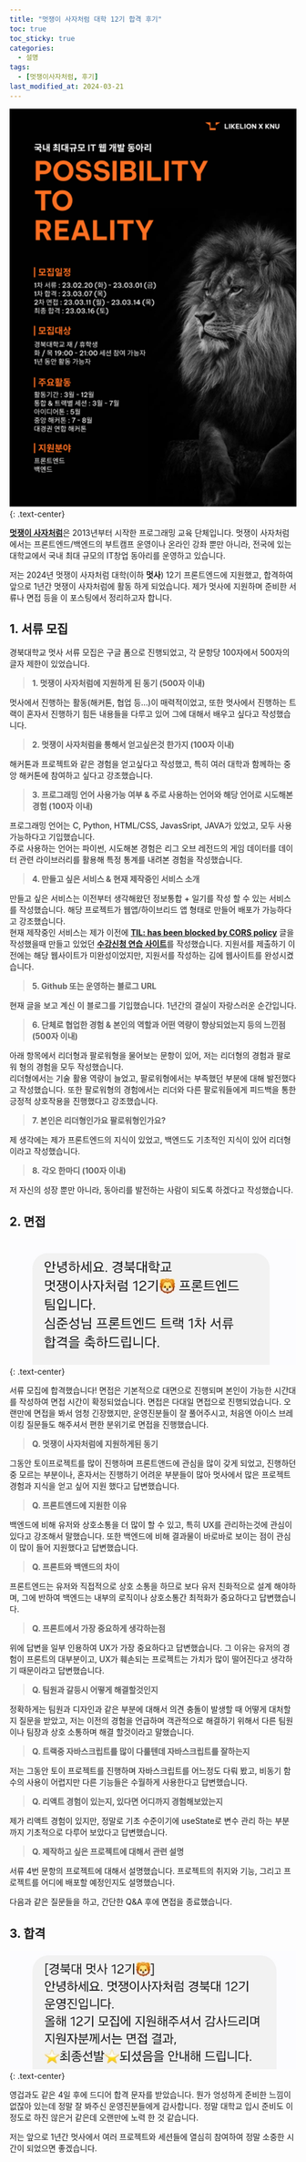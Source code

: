 ```yaml
---
title: "멋쟁이 사자처럼 대학 12기 합격 후기"
toc: true
toc_sticky: true
categories:
  - 설명
tags:
  - [멋쟁이사자처럼, 후기]
last_modified_at: 2024-03-21
---
```

![LikeLion](https://github.com/MOJAN3543/MOJAN3543.github.io/blob/main/_posts/LIKELION/likelion.png?raw=true) 
{: .text-center}  

[**멋쟁이 사자처럼**](https://www.likelion.net/)은 2013년부터 시작한 프로그래밍 교육 단체입니다. 멋쟁이 사자처럼에서는 프론트엔드/백엔드의 부트캠프 운영이나 온라인 강좌 뿐만 아니라, 전국에 있는 대학교에서 국내 최대 규모의 IT창업 동아리를 운영하고 있습니다.  

저는 2024년 멋쟁이 사자처럼 대학(이하 **멋사**) 12기 프론트엔드에 지원했고, 합격하여 앞으로 1년간 멋쟁이 사자처럼에 활동 하게 되었습니다. 제가 멋사에 지원하며 준비한 서류나 면접 등을 이 포스팅에서 정리하고자 합니다.

## 1. 서류 모집
경북대학교 멋사 서류 모집은 구글 폼으로 진행되었고, 각 문항당 100자에서 500자의 글자 제한이 있었습니다.
  
> **1. 멋쟁이 사자처럼에 지원하게 된 동기 (500자 이내)**

멋사에서 진행하는 활동(해커톤, 협업 등...)이 매력적이었고, 또한 멋사에서 진행하는 트랙이 혼자서 진행하기 힘든 내용들을 다루고 있어 그에 대해서 배우고 싶다고 작성했습니다.  

> **2. 멋쟁이 사자처럼을 통해서 얻고싶은것 한가지 (100자 이내)**

해커톤과 프로젝트와 같은 경험을 얻고싶다고 작성했고, 특히 여러 대학과 함께하는 중앙 해커톤에 참여하고 싶다고 강조했습니다.  

> **3. 프로그래밍 언어 사용가능 여부 & 주로 사용하는 언어와 해당 언어로 시도해본 경험 (100자 이내)**

프로그래밍 언어는 C, Python, HTML/CSS, JavasSript, JAVA가 있었고, 모두 사용 가능하다고 기입했습니다.  
주로 사용하는 언어는 파이썬, 시도해본 경험은 리그 오브 레전드의 게임 데이터를 데이터 관련 라이브러리를 활용해 특정 통계를 내려본 경험을 작성했습니다.  

> **4. 만들고 싶은 서비스 & 현재 제작중인 서비스 소개**

만들고 싶은 서비스는 이전부터 생각해왔던 정보통합 + 일기를 작성 할 수 있는 서비스를 작성했습니다. 해당 프로젝트가 웹앱/하이브리드 앱 형태로 만들어 배포가 가능하다고 강조했습니다.  
현재 제작중인 서비스는 제가 이전에 [**TIL: has been blocked by CORS policy**](https://mojan3543.github.io/CORSFix/) 글을 작성했을때 만들고 있었던 [**수강신청 연습 사이트**](https://github.com/MOJAN3543/KNUsugang)를 작성했습니다. 지원서를 제출하기 이전에는 해당 웹사이트가 미완성이었지만, 지원서를 작성하는 김에 웹사이트를 완성시켰습니다.  

> **5. Github 또는 운영하는 블로그 URL**

현재 글을 보고 계신 이 블로그를 기입했습니다. 1년간의 결실이 자랑스러운 순간입니다.  

> **6. 단체로 협업한 경험 & 본인의 역할과 어떤 역량이 향상되었는지 등의 느낀점 (500자 이내)**

아래 항목에서 리더형과 팔로워형을 물어보는 문항이 있어, 저는 리더형의 경험과 팔로워 형의 경험을 모두 작성했습니다.  
리더형에서는 기술 활용 역량이 늘었고, 팔로워형에서는 부족했던 부분에 대해 발전했다고 작성했습니다. 또한 팔로워형의 경험에서는 리더와 다른 팔로워들에게 피드백을 통한 긍정적 상호작용을 진행했다고 강조했습니다.

> **7. 본인은 리더형인가요 팔로워형인가요?**

제 생각에는 제가 프론트엔드의 지식이 있었고, 백엔드도 기초적인 지식이 있어 리더형이라고 작성했습니다.  

> **8. 각오 한마디 (100자 이내)**

저 자신의 성장 뿐만 아니라, 동아리를 발전하는 사람이 되도록 하겠다고 작성했습니다.  

## 2. 면접
![1](https://github.com/MOJAN3543/MOJAN3543.github.io/blob/main/_posts/LIKELION/1.jpg?raw=true) 
{: .text-center}  

서류 모집에 합격했습니다! 면접은 기본적으로 대면으로 진행되며 본인이 가능한 시간대를 작성하여 면접 시간이 확정되었습니다.
면접은 다대일 면접으로 진행되었습니다. 오랜만에 면접을 봐서 엄청 긴장했지만, 운영진분들이 잘 풀어주시고, 처음엔 아이스 브레이킹 질문들도 해주셔서 편한 분위기로 면접을 진행했습니다.  

> **Q. 멋쟁이 사자처럼에 지원하게된 동기**

그동안 토이프로젝트를 많이 진행하며 프론트앤드에 관심을 많이 갖게 되었고, 진행하던중 모르는 부분이나, 혼자서는 진행하기 어려운 부분들이 많아 멋사에서 많은 프로젝트 경험과 지식을 얻고 싶어 지원 했다고 답변했습니다.  

> **Q. 프론트엔드에 지원한 이유**

백엔드에 비해 유저와 상호소통을 더 많이 할 수 있고, 특히 UX를 관리하는것에 관심이 있다고 강조해서 말했습니다. 또한 백엔드에 비해 결과물이 바로바로 보이는 점이 관심이 많이 들어 지원했다고 답변했습니다.  

> **Q. 프론트와 백앤드의 차이**

프론트엔드는 유저와 직접적으로 상호 소통을 하므로 보다 유저 친화적으로 설계 해야하며, 그에 반하여 백엔드는 내부의 로직이나 상호소통간 최적화가 중요하다고 답변했습니다.

> **Q. 프론트에서 가장 중요하게 생각하는점**
  
위에 답변을 일부 인용하여 UX가 가장 중요하다고 답변했습니다. 그 이유는 유저의 경험이 프론트의 대부분이고, UX가 훼손되는 프로젝트는 가치가 많이 떨어진다고 생각하기 때문이라고 답변했습니다.  

> **Q. 팀원과 갈등시 어떻게 해결할것인지**

정확하게는 팀원과 디자인과 같은 부분에 대해서 의견 충돌이 발생할 때 어떻게 대처할지 질문을 받았고, 저는 이전의 경험을 언급하며 객관적으로 해결하기 위해서 다른 팀원이나 팀장과 상호 소통하며 해결 할것이라고 말했습니다.

> **Q. 트랙중 자바스크립트를 많이 다룰텐데 자바스크립트를 잘하는지**

저는 그동안 토이 프로젝트를 진행하며 자바스크립트를 어느정도 다뤄 봤고, 비동기 함수의 사용이 어렵지만 다른 기능들은 수월하게 사용한다고 답변했습니다.  

> **Q. 리액트 경험이 있는지, 있다면 어디까지 경험해보았는지**

제가 리액트 경험이 있지만, 정말로 기초 수준이기에 useState로 변수 관리 하는 부분까지 기초적으로 다루어 보았다고 답변했습니다.  

> **Q. 제작하고 싶은 프로젝트에 대해서 관련 설명**

서류 4번 문항의 프로젝트에 대해서 설명했습니다. 프로젝트의 취지와 기능, 그리고 프로젝트를 어디에 배포할 예정인지도 설명했습니다.  

다음과 같은 질문들을 하고, 간단한 Q&A 후에 면접을 종료했습니다.

## 3. 합격  
![2](https://github.com/MOJAN3543/MOJAN3543.github.io/blob/main/_posts/LIKELION/2.jpg?raw=true) 
{: .text-center}  

영겁과도 같은 4일 후에 드디어 합격 문자를 받았습니다. 뭔가 엉성하게 준비한 느낌이 없잖아 있는데 정말 잘 봐주신 운영진분들에게 감사합니다. 정말 대학교 입시 준비도 이정도로 하진 않은거 같은데 오랜만에 노력 한 것 같습니다.  
  
저는 앞으로 1년간 멋사에서 여러 프로젝트와 세션들에 열심히 참여하여 정말 소중한 시간이 되었으면 좋겠습니다. 
